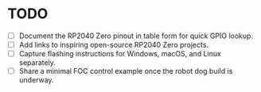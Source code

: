 # TODO

- [ ] Document the RP2040 Zero pinout in table form for quick GPIO lookup.
- [ ] Add links to inspiring open-source RP2040 Zero projects.
- [ ] Capture flashing instructions for Windows, macOS, and Linux separately.
- [ ] Share a minimal FOC control example once the robot dog build is underway.